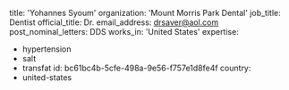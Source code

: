 title: 'Yohannes Syoum'
organization: 'Mount Morris Park Dental'
job_title: Dentist
official_title: Dr.
email_address: drsaver@aol.com
post_nominal_letters: DDS
works_in: 'United States'
expertise:
  - hypertension
  - salt
  - transfat
id: bc61bc4b-5cfe-498a-9e56-f757e1d8fe4f
country:
  - united-states
